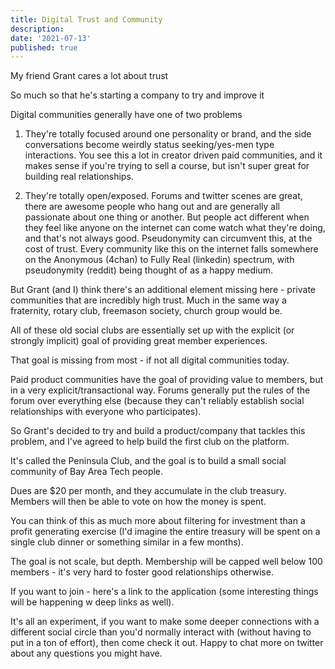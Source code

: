 ```yaml
---
title: Digital Trust and Community
description: 
date: '2021-07-13'
published: true
---
```

My friend Grant cares a lot about trust

So much so that he's starting a company to try and improve it

Digital communities generally have one of two problems

1. They're totally focused around one personality or brand, and the side conversations become weirdly status seeking/yes-men type interactions. You see this a lot in creator driven paid communities, and it makes sense if you're trying to sell a course, but isn't super great for building real relationships.

2. They're totally open/exposed. Forums and twitter scenes are great, there are awesome people who hang out and are generally all passionate about one thing or another. But people act different when they feel like anyone on the internet can come watch what they're doing, and that's not always good. Pseudonymity can circumvent this, at the cost of trust. Every community like this on the internet falls somewhere on the Anonymous (4chan) to Fully Real (linkedin) spectrum, with pseudonymity (reddit) being thought of as a happy medium.

But Grant (and I) think there's an additional element missing here - private communities that are incredibly high trust. Much in the same way a fraternity, rotary club, freemason society, church group would be. 

All of these old social clubs are essentially set up with the explicit (or strongly implicit) goal of providing great member experiences.

That goal is missing from most - if not all digital communities today. 

Paid product communities have the goal of providing value to members, but in a very explicit/transactional way. Forums generally put the rules of the forum over everything else (because they can't reliably establish social relationships with everyone who participates).

So Grant's decided to try and build a product/company that tackles this problem, and I've agreed to help build the first club on the platform.

It's called the Peninsula Club, and the goal is to build a small social community of Bay Area Tech people.

Dues are $20 per month, and they accumulate in the club treasury. Members will then be able to vote on how the money is spent.

You can think of this as much more about filtering for investment than a profit generating exercise (I'd imagine the entire treasury will be spent on a single club dinner or something similar in a few months).

The goal is not scale, but depth. Membership will be capped well below 100 members - it's very hard to foster good relationships otherwise.

If you want to join - here's a link to the application (some interesting things will be happening w deep links as well).

It's all an experiment, if you want to make some deeper connections with a different social circle than you'd normally interact with (without having to put in a ton of effort), then come check it out. Happy to chat more on twitter about any questions you might have.
